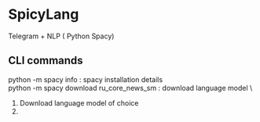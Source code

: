 # SpicyLang
Telegram + NLP ( Python Spacy)

## CLI commands
python -m spacy info : spacy installation details \
python -m spacy download ru_core_news_sm : download language model \


1) Download language model of choice
2) 
